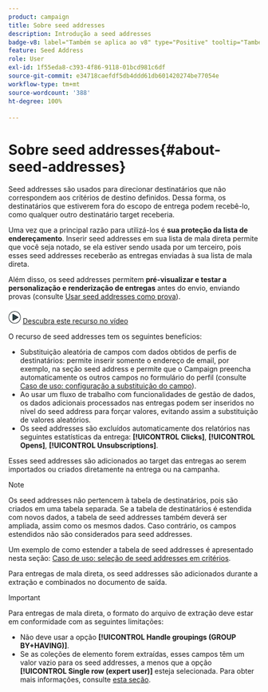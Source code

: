 ```yaml
---
product: campaign
title: Sobre seed addresses
description: Introdução a seed addresses
badge-v8: label="Também se aplica ao v8" type="Positive" tooltip="Também se aplica ao Campaign v8"
feature: Seed Address
role: User
exl-id: 1f55eda8-c393-4f86-9118-01bcd981c6df
source-git-commit: e34718caefdf5db4ddd61db601420274be77054e
workflow-type: tm+mt
source-wordcount: '388'
ht-degree: 100%

---
```


# Sobre seed addresses{#about-seed-addresses}

Seed addresses são usados para direcionar destinatários que não correspondem aos critérios de destino definidos. Dessa forma, os destinatários que estiverem fora do escopo de entrega podem recebê-lo, como qualquer outro destinatário target receberia.

Uma vez que a principal razão para utilizá-los é **sua proteção da lista de endereçamento**. Inserir seed addresses em sua lista de mala direta permite que você seja notado, se ela estiver sendo usada por um terceiro, pois esses seed addresses receberão as entregas enviadas à sua lista de mala direta.

Além disso, os seed addresses permitem **pré-visualizar e testar a personalização e renderização de entregas** antes do envio, enviando provas (consulte [Usar seed addresses como prova](steps-defining-the-target-population.md#using-seed-addresses-as-proof)).

![](assets/do-not-localize/how-to-video.png) [Descubra este recurso no vídeo](steps-defining-the-target-population.md#seeds-and-proofs-video)

O recurso de seed addresses tem os seguintes benefícios:

* Substituição aleatória de campos com dados obtidos de perfis de destinatários: permite inserir somente o endereço de email, por exemplo, na seção seed address e permite que o Campaign preencha automaticamente os outros campos no formulário do perfil (consulte [Caso de uso: configuração a substituição do campo](use-case-configuring-the-field-substitution.md)).
* Ao usar um fluxo de trabalho com funcionalidades de gestão de dados, os dados adicionais processados nas entregas podem ser inseridos no nível do seed address para forçar valores, evitando assim a substituição de valores aleatórios.
* Os seed addresses são excluídos automaticamente dos relatórios nas seguintes estatísticas da entrega: **[!UICONTROL Clicks]**, **[!UICONTROL Opens]**, **[!UICONTROL Unsubscriptions]**.

Esses seed addresses são adicionados ao target das entregas ao serem importados ou criados diretamente na entrega ou na campanha.

>[!NOTE]
>
>Os seed addresses não pertencem à tabela de destinatários, pois são criados em uma tabela separada. Se a tabela de destinatários é estendida com novos dados, a tabela de seed addresses também deverá ser ampliada, assim como os mesmos dados. Caso contrário, os campos estendidos não são considerados para seed addresses.
>
>Um exemplo de como estender a tabela de seed addresses é apresentado nesta seção: [Caso de uso: seleção de seed addresses em critérios](use-case-selecting-seed-addresses-on-criteria.md).

Para entregas de mala direta, os seed addresses são adicionados durante a extração e combinados no documento de saída.

>[!IMPORTANT]
>
>Para entregas de mala direta, o formato do arquivo de extração deve estar em conformidade com as seguintes limitações:
>
>* Não deve usar a opção **[!UICONTROL Handle groupings (GROUP BY+HAVING)]**.
>* Se as coleções de elemento forem extraídas, esses campos têm um valor vazio para os seed addresses, a menos que a opção **[!UICONTROL Single row (expert user)]** esteja selecionada. Para obter mais informações, consulte [esta seção](../../platform/using/executing-export-jobs.md#step-7---data-formatting).
>
